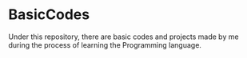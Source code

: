 # BasicCodes
Under this repository, there are basic codes and projects made by me during the process of learning the Programming language.
